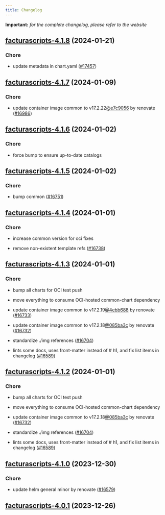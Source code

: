 ```yaml
---
title: Changelog
---
```


**Important:**
*for the complete changelog, please refer to the website*



## [facturascripts-4.1.8](https://github.com/truecharts/charts/compare/facturascripts-4.1.7...facturascripts-4.1.8) (2024-01-21)

### Chore



- update metadata in chart.yaml ([#17457](https://github.com/truecharts/charts/issues/17457))




## [facturascripts-4.1.7](https://github.com/truecharts/charts/compare/facturascripts-4.1.6...facturascripts-4.1.7) (2024-01-09)

### Chore



- update container image common to v17.2.22[@e7c9056](https://github.com/e7c9056) by renovate ([#16986](https://github.com/truecharts/charts/issues/16986))


## [facturascripts-4.1.6](https://github.com/truecharts/charts/compare/facturascripts-4.1.5...facturascripts-4.1.6) (2024-01-02)

### Chore



- force bump to ensure up-to-date catalogs


## [facturascripts-4.1.5](https://github.com/truecharts/charts/compare/facturascripts-4.1.4...facturascripts-4.1.5) (2024-01-02)

### Chore



- bump common ([#16751](https://github.com/truecharts/charts/issues/16751))


## [facturascripts-4.1.4](https://github.com/truecharts/charts/compare/facturascripts-4.1.3...facturascripts-4.1.4) (2024-01-01)

### Chore



- increase common version for oci fixes

- remove non-existent template refs ([#16738](https://github.com/truecharts/charts/issues/16738))


## [facturascripts-4.1.3](https://github.com/truecharts/charts/compare/facturascripts-4.1.0...facturascripts-4.1.3) (2024-01-01)

### Chore



- bump all charts for OCI test push

- move everything to consume OCI-hosted common-chart dependency

- update container image common to v17.2.19[@4ebb688](https://github.com/4ebb688) by renovate ([#16733](https://github.com/truecharts/charts/issues/16733))

- update container image common to v17.2.18[@085ba3c](https://github.com/085ba3c) by renovate ([#16732](https://github.com/truecharts/charts/issues/16732))

- standardize ./img references ([#16704](https://github.com/truecharts/charts/issues/16704))

- lints some docs, uses front-matter instead of # h1, and fix list items in changelog ([#16589](https://github.com/truecharts/charts/issues/16589))


## [facturascripts-4.1.2](https://github.com/truecharts/charts/compare/facturascripts-4.1.0...facturascripts-4.1.2) (2024-01-01)

### Chore



- bump all charts for OCI test push

- move everything to consume OCI-hosted common-chart dependency

- update container image common to v17.2.18[@085ba3c](https://github.com/085ba3c) by renovate ([#16732](https://github.com/truecharts/charts/issues/16732))

- standardize ./img references ([#16704](https://github.com/truecharts/charts/issues/16704))

- lints some docs, uses front-matter instead of # h1, and fix list items in changelog ([#16589](https://github.com/truecharts/charts/issues/16589))
## [facturascripts-4.1.0](https://github.com/truecharts/charts/compare/facturascripts-4.0.1...facturascripts-4.1.0) (2023-12-30)

### Chore

- update helm general minor by renovate ([#16579](https://github.com/truecharts/charts/issues/16579))

## [facturascripts-4.0.1](https://github.com/truecharts/charts/compare/facturascripts-4.0.0...facturascripts-4.0.1) (2023-12-26)
